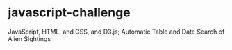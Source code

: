 # javascript-challenge
JavaScript, HTML, and CSS, and D3.js; Automatic Table and Date Search of Alien Sightings
